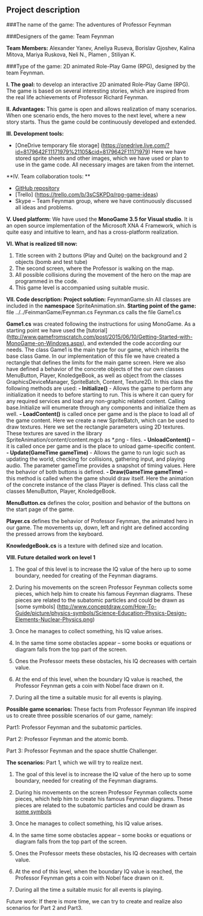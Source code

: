 ## Project description


###The name of the game: The adventures of Professor Feynman

###Designers of the game: Team Feynman

**Team Members:** Alexander Yanev, Aneliya Ruseva, Borislav Gjoshev, Kalina Mitova, Mariya Ruskova, Neli N., Plamen  , Stiliyan K.   

###Type of the game: 2D animated Role-Play Game (RPG), designed by the team Feynman. 

**I. The goal:** to develop an interactive 2D animated Role-Play Game (RPG).  The game is based on several interesting stories, which are inspired from the real life achievements of Professor Richard Feynman. 

**II. Advantages:** This game is open and allows realization of many scenarios. When one scenario ends, the hero moves to the next level, where a new story starts. Thus the game could be continuously developed and extended. 

**III. Development tools:** 

* [OneDrive temporary file storage] (https://onedrive.live.com/?id=8179642F11171979%21105&cid=8179642F11171979)
Here we have stored sprite sheets and other images, which we have used or plan to use in the game code. All necessary images are taken from the internet. 

**IV. Team collaboration tools: **
* [GitHub repository]( https://github.com/Team-Feynman/The-Game )
* [Trello] (https://trello.com/b/3sCSKPDq/rpg-game-ideas)
* Skype – Team Feynman group, where we have continuously discussed all ideas and problems. 


**V. Used platform:** We have used the **MonoGame 3.5 for Visual studio**.  It is an open source implementation of the Microsoft XNA 4 Framework, which is quite easy and intuitive to learn, and has a cross-platform realization. 


**VI. What is realized till now:**
1. Title screen with 2 buttons (Play and Quite) on the background and 2 objects (bomb and test tube)
2. The second screen, where the Professor is walking on the map. 
3. All possible collisions during the movement of the hero on the map are programmed in the code. 
4. This game level is accompanied using suitable music. 


**VII. Code description:** 
**Project solution:** FeynmanGame.sln
All classes are included in the **namespace** SpriteAnimation.sln. 
**Starting point of the game:** file ../../FeinmanGame/Feynman.cs
Feynman.cs calls the file Game1.cs

**Game1.cs** was created following the instructions for using MonoGame. As a starting point we have used the [tutorial] (http://www.gamefromscratch.com/post/2015/06/10/Getting-Started-with-MonoGame-on-Windows.aspx), and extended the code according our needs. 
The class Game1 is the main type for our game, which inherits the base class Game. In our implementation of this file we have created a rectangle that defines the limits for the main game screen. Here we also have defined a behavior of the concrete objects of the our own classes MenuButton, Player, KnoledgeBook, as well as object from the classes GraphicsDeviceManager, SpriteBatch,  Content, Texture2D. 
In this class the following methods are used:
**- Initialize()** - Allows the game to perform any initialization it needs to before starting to run. This is where it can query for any required services and load any non-graphic related content.  Calling base.Initialize will enumerate through any components and initialize them as well.
**- LoadContent()** is called once per game and is the place to load all of the game content. Here we create a new SpriteBatch, which can be used to draw textures. Here we set the rectangle parameters using 2D textures. These textures are saved in the library SpriteAnimation/content/content.mgcb as *.png - files.
**- UnloadContent()** – it is called once per game and is the place to unload game-specific content.
**- Update(GameTime gameTime)** - Allows the game to run logic such as updating the world, checking for collisions, gathering input, and playing audio. The parameter gameTime provides a snapshot of timing values. Here the behavior of both buttons is defined. 
**- Draw(GameTime gameTime)** – this method is called when the game should draw itself. Here the animation of the concrete instance of the class Player is defined. 
This class call the classes MenuButton, Player, KnoledgeBook.

**MenuButton.cs** defines the color, position and behavior of the buttons on the start page of the game. 

**Player.cs** defines the behavior of Professor Feynman, the animated hero in our game. The movements up, down, left and right are defined according the pressed arrows from the keyboard. 

**KnowledgeBook.cs** is a texture with defined size and location. 

**VIII. Future detailed work on level 1** 
1. The goal of this level is to increase the IQ value of the hero up to some boundary, needed for creating of the Feynman diagrams. 

2. During his movements on the screen Professor Feynman collects some pieces, which help him to create his famous Feynman diagrams. These pieces are related to the subatomic particles and could be drawn as [some symbols]  (http://www.conceptdraw.com/How-To-Guide/picture/physics-symbols/Science-Education-Physics-Design-Elements-Nuclear-Physics.png)

3. Once he manages to collect something, his IQ value arises. 

4. In the same time some obstacles appear – some books or equations or diagram falls from the top part of the screen. 

5. Ones the Professor meets these obstacles, his IQ decreases with certain value. 

6. At the end of this level, when the boundary IQ value is reached, the Professor Feynman gets a coin with Nobel face drawn on it. 

7. During all the time a suitable music for all events is playing. 


**Possible game scenarios:** These facts from Professor Feynman life inspired us to create three possible scenarios of our game, namely:

Part1: Professor Feynman and the subatomic particles. 

Part 2: Professor Feynman and the atomic bomb.

Part 3: Professor Feynman and the space shuttle Challenger.

**The scenarios:** 
Part 1, which we will try to realize next. 
1.  The goal of this level is to increase the IQ value of the hero up to some boundary, needed for creating of the Feynman diagrams.

2.  During his movements on the screen Professor Feynman collects some pieces, which help him to create his famous Feynman diagrams. These pieces are related to the subatomic particles and could be drawn as [some symbols](http://www.conceptdraw.com/How-To-Guide/picture/physics-symbols/Science-Education-Physics-Design-Elements-Nuclear-Physics.png)

3. Once he manages to collect something, his IQ value arises. 

4. In the same time some obstacles appear – some books or equations or diagram falls from the top part of the screen. 

5. Ones the Professor meets these obstacles, his IQ decreases with certain value. 

6. At the end of this level, when the boundary IQ value is reached, the Professor Feynman gets a coin with Nobel face drawn on it. 

7. During all the time a suitable music for all events is playing. 

Future work: If there is more time, we can try to create and realize also scenarios for Part 2 and Part3. 




